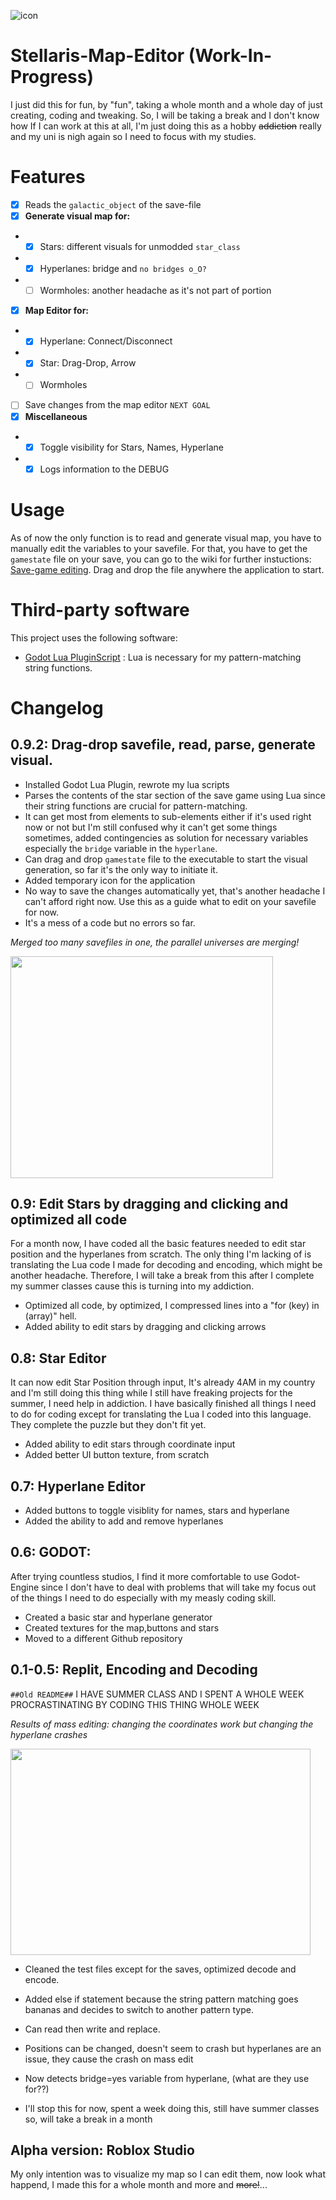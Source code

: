 ![icon](https://user-images.githubusercontent.com/107048186/183308766-ef93d871-3cb2-441c-b978-fff1da15a5dc.png)
# Stellaris-Map-Editor (Work-In-Progress)

I just did this for fun, by "fun", taking a whole month and a whole day of just creating, coding and tweaking.
So, I will be taking a break and I don't know how If I can work at this at all, I'm just doing this as a hobby ~~addiction~~ really and my uni is nigh again so I need to focus with my studies.

Features
========================
- [x] Reads the `galactic_object` of the save-file
- [x] **Generate visual map for:**
- - [x] Stars: different visuals for unmodded `star_class`
- - [x] Hyperlanes: bridge and `no bridges o_O?`
- - [ ] Wormholes: another headache as it's not part of portion
- [x] **Map Editor for:**
- - [x] Hyperlane: Connect/Disconnect
- - [x] Star: Drag-Drop, Arrow
- - [ ] Wormholes
- [ ] Save changes from the map editor `NEXT GOAL`
- [x] **Miscellaneous**
- - [x] Toggle visibility for Stars, Names, Hyperlane
- - [x] Logs information to the DEBUG

Usage
========================
As of now the only function is to read and generate visual map, you have to manually edit the variables to your savefile.
For that, you have to get the `gamestate` file on your save, you can go to the wiki for further instuctions: [Save-game editing](https://stellaris.paradoxwikis.com/Save-game_editing). Drag and drop the file anywhere the application to start.

Third-party software
========================
This project uses the following software:
* [Godot Lua PluginScript](https://github.com/gilzoide/godot-lua-pluginscript) : Lua is necessary for my pattern-matching string functions.

Changelog
========================

**0.9.2: Drag-drop savefile, read, parse, generate visual.**
------------------------
* Installed Godot Lua Plugin, rewrote my lua scripts
* Parses the contents of the star section of the save game using Lua since their string functions are crucial for pattern-matching.
* It can get most from elements to sub-elements either if it's used right now or not but I'm still confused why it can't get some things sometimes,  added contingencies as solution for necessary variables especially the `bridge` variable in the `hyperlane`.
* Can drag and drop `gamestate` file to the executable to start the visual generation, so far it's the only way to initiate it.
* Added temporary icon for the application
* No way to save the changes automatically yet, that's another headache I can't afford right now. Use this as a guide what to edit on your savefile for now.
* It's a mess of a code but no errors so far.

_Merged too many savefiles in one, the parallel universes are merging!_

<img src="https://user-images.githubusercontent.com/107048186/183307433-4008290b-4071-4eee-98f9-dba6cb04abb9.png" width="420" height="355">

**0.9: Edit Stars by dragging and clicking and optimized all code**
------------------------
For a month now, I have coded all the basic features needed to edit star position and the hyperlanes from scratch. The only thing I'm lacking of is translating the Lua code I made for decoding and encoding, which might be another headache. Therefore, I will take a break from this after I complete my summer classes cause this is turning into my addiction.
* Optimized all code, by optimized, I compressed lines into a "for (key) in (array)" hell.
* Added ability to edit stars by dragging and clicking arrows

**0.8: Star Editor**
------------------------
It can now edit Star Position through input, It's already 4AM in my country and I'm still doing this thing while I still have freaking projects for the summer, I need help in addiction. I have basically finished all things I need to do for coding except for translating the Lua I coded  into this language. They complete the puzzle but they don't fit yet.
* Added ability to edit stars through coordinate input
* Added better UI button texture, from scratch

**0.7: Hyperlane Editor**
 ------------------------
* Added buttons to toggle visiblity for names, stars and hyperlane
* Added the ability to add and remove hyperlanes
 
**0.6: GODOT:**
 ------------------------
 After trying countless studios, I find it more comfortable to use Godot-Engine since I don't have to deal with problems that will take my focus out of the things I need to do especially with my measly coding skill.
* Created a basic star and hyperlane generator
* Created textures for the map,buttons and stars 
* Moved to a different Github repository

**0.1-0.5: Replit, Encoding and Decoding**
 ------------------------
`##Old README##`
I HAVE SUMMER CLASS AND I SPENT A WHOLE WEEK PROCRASTINATING BY CODING THIS THING WHOLE WEEK

_Results of mass editing: changing the coordinates work but changing the hyperlane crashes_

<img src="https://user-images.githubusercontent.com/107048186/177850451-0274c56a-cdd4-4357-a741-e380f98c53d8.png" width="480" height="330">


* Cleaned the test files except for the saves, optimized decode and encode.
* Added else if statement because the string pattern matching goes bananas and decides to switch to another pattern type.
* Can read then write and replace.
* Positions can be changed, doesn't seem to crash but hyperlanes are an issue, they cause the crash on mass edit
* Now detects bridge=yes variable from hyperlane, (what are they use for??)

* I'll stop this for now, spent a week doing this, still have summer classes so, will take a break in a month


Alpha version: Roblox Studio
------------------------
My only intention was to visualize my map so I can edit them, now look what happend, I made this for a whole month and more and ~~more!~~...
